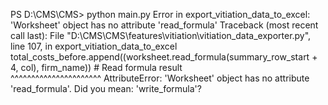 PS D:\CMS\CMS> python main.py
Error in export_vitiation_data_to_excel: 'Worksheet' object has no attribute 'read_formula'
Traceback (most recent call last):
  File "D:\CMS\CMS\features\vitiation\vitiation_data_exporter.py", line 107, in export_vitiation_data_to_excel
    total_costs_before.append((worksheet.read_formula(summary_row_start + 4, col), firm_name)) # Read formula result        
                               ^^^^^^^^^^^^^^^^^^^^^^
AttributeError: 'Worksheet' object has no attribute 'read_formula'. Did you mean: 'write_formula'?